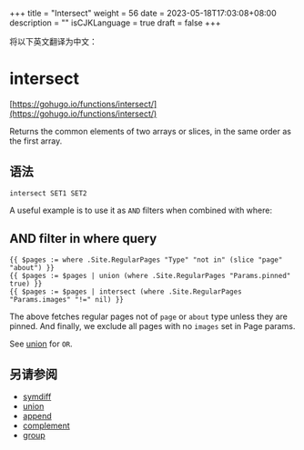+++
title = "Intersect"
weight = 56
date = 2023-05-18T17:03:08+08:00
description = ""
isCJKLanguage = true
draft = false
+++

将以下英文翻译为中文：
# intersect

[https://gohugo.io/functions/intersect/](https://gohugo.io/functions/intersect/)

Returns the common elements of two arrays or slices, in the same order as the first array.

## 语法

```
intersect SET1 SET2
```

A useful example is to use it as `AND` filters when combined with where:

## AND filter in where query 

```go-html-template
{{ $pages := where .Site.RegularPages "Type" "not in" (slice "page" "about") }}
{{ $pages := $pages | union (where .Site.RegularPages "Params.pinned" true) }}
{{ $pages := $pages | intersect (where .Site.RegularPages "Params.images" "!=" nil) }}
```

The above fetches regular pages not of `page` or `about` type unless they are pinned. And finally, we exclude all pages with no `images` set in Page params.

See [union](https://gohugo.io/functions/union) for `OR`.

## 另请参阅

- [symdiff](https://gohugo.io/functions/symdiff/)
- [union](https://gohugo.io/functions/union/)
- [append](https://gohugo.io/functions/append/)
- [complement](https://gohugo.io/functions/complement/)
- [group](https://gohugo.io/functions/group/)
